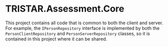 # TRISTAR.Assessment.Core

This project contains all code that is common to both the client and server. For example, the `IPersonRepository` interface is implemented by both the `PersonClientRepository` and `PersonServerRepository` classes, so it is contained in this project where it can be shared.